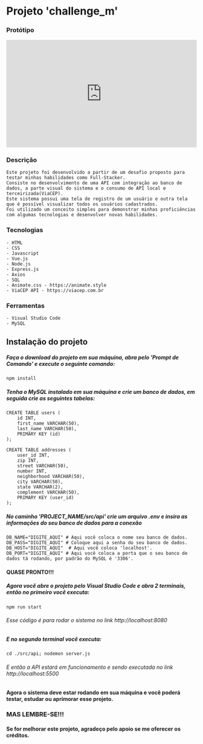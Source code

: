 # Projeto 'challenge_m'

### Protótipo

<div style="padding:56.25% 0 0 0;position:relative;"><iframe src="https://player.vimeo.com/video/700169811?h=4706393f21&amp;badge=0&amp;autopause=0&amp;player_id=0&amp;app_id=58479" frameborder="0" allow="autoplay; fullscreen; picture-in-picture" allowfullscreen style="position:absolute;top:0;left:0;width:100%;height:100%;" title="Project-challenge_m.mp4"></iframe></div><script src="https://player.vimeo.com/api/player.js"></script>

### Descrição
```
Este projeto foi desenvolvido a partir de um desafio proposto para testar minhas habilidades como Full-Stacker.
Consiste no desenvolvimento de uma API com integração ao banco de dados, a parte visual do sistema e o consumo de API local e terceirizada(ViaCEP).
Este sistema possui uma tela de registro de um usuário e outra tela que é possível visualizar todos os usuários cadastrados.
Foi utilizado um conceito simples para demonstrar minhas proficiências com algumas tecnologias e desenvolver novas habilidades.
```

### Tecnologias

```
- HTML
- CSS
- Javascript
- Vue.js
- Node.js
- Express.js
- Axios
- SQL
- Animate.css - https://animate.style
- ViaCEP API - https://viacep.com.br
```

### Ferramentas

```
- Visual Studio Code
- MySQL
```
## Instalação do projeto

##### Faça o download do projeto em sua máquina, abra pelo 'Prompt de Comando' e execute o seguinte comando:
```
npm install
```

##### Tenha o MySQL instalado em sua máquina e crie um banco de dados, em seguida crie as seguintes tabelas: 
```
CREATE TABLE users (
    id INT,
    first_name VARCHAR(50),
    last_name VARCHAR(50),
    PRIMARY KEY (id)
);

CREATE TABLE addresses (
    user_id INT,
    zip INT,
    street VARCHAR(50),
    number INT,
    neighborhood VARCHAR(50),
    city VARCHAR(50),
    state VARCHAR(2),
    complement VARCHAR(50),
    PRIMARY KEY (user_id)
);
```

##### No caminho 'PROJECT_NAME/src/api' crie um arquivo .env e insira as informações do seu banco de dados para a conexão
```
DB_NAME="DIGITE_AQUI" # Aqui você coloca o nome seu banco de dados.
DB_PASS="DIGITE_AQUI" # Coloque aqui a senha do seu banco de dados.
DB_HOST="DIGITE_AQUI"  # Aqui você coloca 'localhost'.
DB_PORT="DIGITE_AQUI" # Aqui você coloca a porta que o seu banco de dados tá rodando, por padrão do MySQL é '3306'.
```

#### QUASE PRONTO!!!

##### Agora você abre o projeto pelo Visual Studio Code e abra 2 terminais, então no primeiro você executa: 
```
npm run start
```
###### Esse código é para rodar o sistema no link http://localhost:8080

##### E no segundo terminal você executa:
```
cd ./src/api; nodemon server.js
```

###### E então a API estará em funcionamento e sendo executada no link http://localhost:5500

#### Agora o sistema deve estar rodando em sua máquina e você poderá testar, estudar ou aprimorar esse projeto. 
### MAS LEMBRE-SE!!!

#### Se for melhorar este projeto, agradeço pelo apoio se me oferecer os créditos.